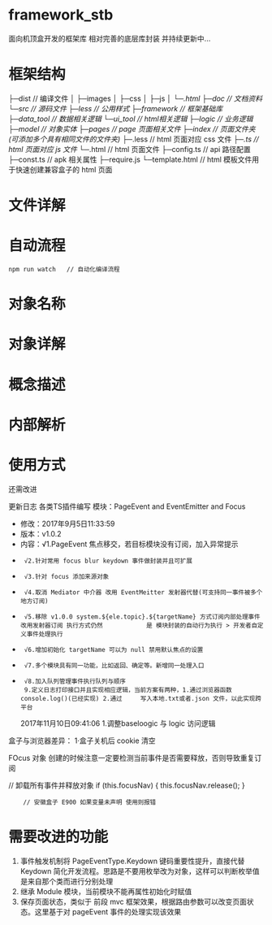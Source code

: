 # framework_stb
面向机顶盒开发的框架库 相对完善的底层库封装 并持续更新中...

# 框架结构
├─dist              // 编译文件
│  ├─images
│  ├─css
│  ├─js
│  └─*.html
├─doc               // 文档资料
└─src               // 源码文件
    ├─less          // 公用样式
    ├─framework          // 框架基础库
        ├─data_tool             // 数据相关逻辑
        └─ui_tool               // html相关逻辑
    ├─logic              // 业务逻辑
    ├─model              // 对象实体
    ├─pages              // page 页面相关文件
        ├─index                 // 页面文件夹(可添加多个具有相同文件的文件夹)
        ├─*.less                // html 页面对应 css 文件
        ├─*.ts                  // html 页面对应 js 文件
        └─*.html                // html 页面文件
    ├─config.ts          // api 路径配置
    ├─const.ts           // apk 相关属性
    ├─require.js
    └─template.html      // html 模板文件用于快速创建兼容盒子的 html 页面

# 文件详解

# 自动流程
    npm run watch   // 自动化编译流程

# 对象名称
# 对象详解
# 概念描述
# 内部解析
# 使用方式

还需改进


更新日志
各类TS插件编写
   模块：PageEvent and EventEmitter and Focus
 * 修改：2017年9月5日11:33:59
 * 版本：v1.0.2
 * 内容：√1.PageEvent 焦点移交，若目标模块没有订阅，加入异常提示
 *      √2.针对常用 focus blur keydown 事件做封装并且可扩展
 *      √3.针对 focus 添加来源对象
 *      √4.取消 Mediator 中介器 改用 EventMeitter 发射器代替(可支持同一事件被多个地方订阅)
 *      √5.移除 v1.0.0 system.${ele.topic}.${targetName} 方式订阅内部处理事件 改用发射器订阅 执行方式仍然            是 模块封装的自动行为执行 > 开发者自定义事件处理执行
 *      √6.增加初始化 targetName 可以为 null 禁用默认焦点的设置
 *      √7.多个模块具有同一功能，比如返回、确定等。新增同一处理入口
 *      √8.加入队列管理事件执行队列与顺序
        9.定义日志打印接口并且实现相应逻辑，当前方案有两种，1.通过浏览器函数 console.log()(已经实现) 2.通过     写入本地.txt或者.json 文件，以此实现跨平台
    2017年11月10日09:41:06
        1.调整baseloogic 与 logic 访问逻辑

  盒子与浏览器差异：
      1·盒子关机后 cookie 清空

FOcus 对象  创建的时候注意一定要检测当前事件是否需要释放，否则导致重复订阅

// 卸载所有事件并释放对象
        if (this.focusNav) {
            this.focusNav.release();
        }


        // 安徽盒子 E900 如果变量未声明 使用则报错
# 需要改进的功能
1. 事件触发机制将 PageEventType.Keydown 键码重要性提升，直接代替 Keydown 简化开发流程。思路是不要用枚举改为对象，这样可以判断枚举值是来自那个类而进行分别处理
2. 继承 Module 模块，当前模块不能再属性初始化时赋值
3. 保存页面状态，类似于 前段 mvc 框架效果，根据路由参数可以改变页面状态。这里基于对 pageEvent 事件的处理实现该效果